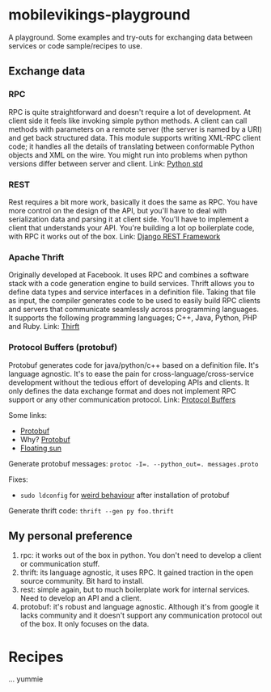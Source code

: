 # mobilevikings-playground

A playground.  Some examples and try-outs for exchanging data between services or code sample/recipes to use.

## Exchange data

### RPC

RPC is quite straightforward and doesn't require a lot of development. At client side it feels like invoking simple
python methods.  A client can call methods with parameters on a remote server (the server is named by a URI) and get
back structured data. This module supports writing XML-RPC client code; it handles all the details of translating
between conformable Python objects and XML on the wire.  You might run into problems when python versions differ between
server and client.
Link: [Python std](http://docs.python.org/2/library/simplexmlrpcserver.html)

### REST

Rest requires a bit more work, basically it does the same as RPC. You have more control on the design of the API, but
you'll have to deal with serialization data and parsing it at client side. You'll have to implement a client that
understands your API. You're building a lot op boilerplate code, with RPC it works out of the box.
Link: [Django REST Framework](http://django-rest-framework.org/)

### Apache Thrift
Originally developed at Facebook. It uses RPC and combines a software stack with a code generation engine to build
services. Thrift allows you to define data types and service interfaces in a definition file. Taking that file as
input, the compiler generates code to be used to easily build RPC clients and servers that communicate seamlessly across
programming languages. It supports the following programming languages; C++, Java, Python, PHP and Ruby.
Link: [Thirft](http://thrift.apache.org/)

### Protocol Buffers (protobuf)

Protobuf generates code for java/python/c++ based on a definition file.  It's language agnostic. It's to ease the pain
for cross-language/cross-service development without the tedious effort of developing APIs and clients.
It only defines the data exchange format and does not implement RPC support or any other communication protocol.
Link: [Protocol Buffers](https://developers.google.com/protocol-buffers/docs/overview)

Some links:
* [Protobuf](https://developers.google.com/protocol-buffers/docs/overview)
* Why? [Protobuf](https://developers.google.com/protocol-buffers/docs/pythontutorial)
* [Floating sun](http://floatingsun.net/articles/thrift-vs-protocol-buffers/)

Generate protobuf messages:
`protoc -I=. --python_out=. messages.proto`

Fixes:
* `sudo ldconfig` for [weird behaviour](https://groups.google.com/forum/#!topic/protobuf/PiMeN10AtOQ) after installation
of protobuf

Generate thrift code:
`thrift --gen py foo.thrift`

## My personal preference

1. rpc: it works out of the box in python. You don't need to develop a client or communication stuff.
2. thrift: its language agnostic, it uses RPC. It gained traction in the open source community. Bit hard to install.
3. rest: simple again, but to much boilerplate work for internal services.  Need to develop an API and a client.
4. protobuf: it's robust and language agnostic. Although it's from google it lacks community and it doesn't support any
communication protocol out of the box. It only focuses on the data.

# Recipes
... yummie


